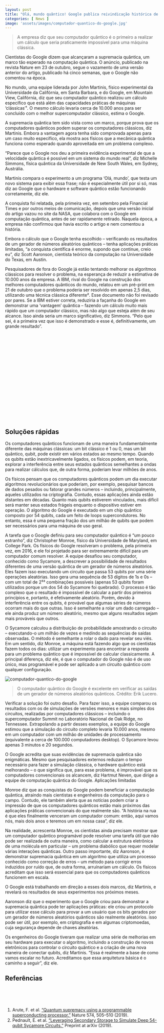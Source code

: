 ```yaml
---
layout: post
title: "Olá, mundo quântico! Google publica reivindicação histórica de supremacia quântica"
categories: [ News ]
image: 'assets/images/computador-quantico-do-google.jpg'
---
```


> A empresa diz que seu computador quântico é o primeiro a realizar um cálculo que seria praticamente impossível para uma máquina clássica.

Cientistas do Google dizem que alcançaram a supremacia quântica, um marco tão esperado na computação quântica. O anúncio, publicado na revista Nature em 23 de outubro, segue o vazamento de uma versão anterior do artigo, publicado há cinco semanas, que o Google não comentou na época.

<!-- RETANGULO LARGO -->
<script async src="https://pagead2.googlesyndication.com/pagead/js/adsbygoogle.js"></script>
<!-- Informat -->
<ins class="adsbygoogle"
style="display:block"
data-ad-client="ca-pub-2838251107855362"
data-ad-slot="2327980059"
data-ad-format="auto"
data-full-width-responsive="true"></ins>
<script>
(adsbygoogle = window.adsbygoogle || []).push({});
</script>

No mundo, uma equipe liderada por John Martinis, físico experimental da Universidade da Califórnia, em Santa Barbara, e do Google, em Mountain View, Califórnia, diz que seu computador quântico realizou um cálculo específico que está além das capacidades práticas de máquinas ‘clássicas’¹. O mesmo cálculo levaria cerca de 10.000 anos para ser concluído com o melhor supercomputador clássico, estima o Google.

A supremacia quântica tem sido vista como um marco, porque prova que os computadores quânticos podem superar os computadores clássicos, diz Martinis. Embora a vantagem agora tenha sido comprovada apenas para um caso muito específico, ela mostra aos físicos que a mecânica quântica funciona como esperado quando aproveitada em um problema complexo.

“Parece que o Google nos deu a primeira evidência experimental de que a velocidade quântica é possível em um sistema do mundo real”, diz Michelle Simmons, física quântica da Universidade de New South Wales, em Sydney, Austrália.

Martinis compara o experimento a um programa ‘Olá, mundo’, que testa um novo sistema para exibir essa frase; não é especialmente útil por si só, mas diz ao Google que o hardware e software quântico estão funcionando corretamente, diz ele.

<!-- RETANGULO LARGO 2 -->
<script async src="//pagead2.googlesyndication.com/pagead/js/adsbygoogle.js"></script>
<ins class="adsbygoogle"
style="display:block; text-align:center;"
data-ad-layout="in-article"
data-ad-format="fluid"
data-ad-client="ca-pub-2838251107855362"
data-ad-slot="8549252987"></ins>
<script>
(adsbygoogle = window.adsbygoogle || []).push({});
</script>

A conquista foi relatada, pela primeira vez, em setembro pela Financial Times e por outros meios de comunicação, depois que uma versão inicial do artigo vazou no site da NASA, que colabora com o Google em computação quântica, antes de ser rapidamente retirado. Naquela época, a empresa não confirmou que havia escrito o artigo e nem comentou a história.

Embora o cálculo que o Google tenha escolhido – verificando os resultados de um gerador de números aleatórios quânticos – tenha aplicações práticas limitadas, “a conquista científica é enorme, supondo que continue, creio eu”, diz Scott Aaronson, cientista teórico da computação na Universidade do Texas, em Austin.

Pesquisadores de fora do Google já estão tentando melhorar os algoritmos clássicos para resolver o problema, na esperança de reduzir a estimativa de 10.000 anos da empresa. A IBM, rival do Google na construção dos melhores computadores quânticos do mundo, relatou em um pré-print em 21 de outubro que o problema poderia ser resolvido em apenas 2,5 dias, utilizando uma técnica clássica diferente². Esse documento não foi revisado por pares. Se a IBM estiver correta, reduziria a façanha do Google em demonstrar uma ‘vantagem’ quântica – fazendo um cálculo muito mais rápido que um computador clássico, mas não algo que esteja além de seu alcance. Isso ainda seria um marco significativo, diz Simmons. “Pelo que sei, é a primeira vez que isso é demonstrado e esse é, definitivamente, um grande resultado”.

<!-- QUADRADO -->
<script async src="//pagead2.googlesyndication.com/pagead/js/adsbygoogle.js"></script>
<ins class="adsbygoogle"
style="display:inline-block;width:336px;height:280px"
data-ad-client="ca-pub-2838251107855362"
data-ad-slot="5351066970"></ins>
<script>
(adsbygoogle = window.adsbygoogle || []).push({});
</script>

## Soluções rápidas

Os computadores quânticos funcionam de uma maneira fundamentalmente diferente das máquinas clássicas: um bit clássico é 1 ou 0, mas um bit quântico, qubit, pode existir em vários estados ao mesmo tempo. Quando os qubits estão inextricavelmente ligados, os físicos podem, em teoria, explorar a interferência entre seus estados quânticos semelhantes a ondas para realizar cálculos que, de outra forma, poderiam levar milhões de anos.

Os físicos pensam que os computadores quânticos podem um dia executar algoritmos revolucionários que poderiam, por exemplo, pesquisar bancos de dados pesados ou fatorar grandes números – incluindo, principalmente, aqueles utilizados na criptografia. Contudo, essas aplicações ainda estão distantes em décadas. Quanto mais qubits estiverem vinculados, mais difícil será manter seus estados frágeis enquanto o dispositivo estiver em operação. O algoritmo do Google é executado em um chip quântico composto por 54 qubits, cada um feito de loops supercondutores. No entanto, essa é uma pequena fração dos um milhão de qubits que podem ser necessários para uma máquina de uso geral.

A tarefa que o Google definiu para seu computador quântico é “um pouco estranho”, diz Christopher Monroe, físico da Universidade de Maryland, em College Park. Os físicos do Google resolveram o problema, pela primeira vez, em 2016, e ele foi projetado para ser extremamente difícil para um computador comum resolver. A equipe desafiou seu computador, conhecido como Sycamore, a descrever a possibilidade de resultados diferentes de uma versão quântica de um gerador de números aleatórios. Eles fazem isso executando um circuito que passa 53 qubits por uma série operações aleatórias. Isso gera uma sequência de 53 dígitos de 1s e 0s – com um total de 2⁵³ combinações possíveis (apenas 53 qubits foram utilizados porque um dos 54 do Sycamore foi quebrado). O processo é tão complexo que o resultado é impossível de calcular a partir dos primeiros princípios e, portanto, é efetivamente aleatório. Porém, devido à interferência entre os qubits, é provável que algumas séries de números ocorram mais do que outras. Isso é semelhante a rolar um dado carregado – ele ainda produz um número aleatório, mesmo que alguns resultados sejam mais prováveis que outros.

O Sycamore calculou a distribuição de probabilidade amostrando o circuito – executando-o um milhão de vezes e medindo as sequências de saídas observadas. O método é semelhante a rolar o dado para revelar seu viés. Em um sentido, diz Monroe, a máquina está fazendo algo que os cientistas fazem todos os dias: utilizar um experimento para encontrar a resposta para um problema quântico que é impossível de calcular classicamente. A principal diferença, diz ele, é que o computador do Google não é de uso único, mas programável e pode ser aplicado a um circuito quântico com qualquer configuração.

![computador-quantico-do-google](computador-quantico-do-google.jpg)
<!-- RETANGULO LARGO -->
<script async src="https://pagead2.googlesyndication.com/pagead/js/adsbygoogle.js"></script>
<!-- Informat -->
<ins class="adsbygoogle"
style="display:block"
data-ad-client="ca-pub-2838251107855362"
data-ad-slot="2327980059"
data-ad-format="auto"
data-full-width-responsive="true"></ins>
<script>
(adsbygoogle = window.adsbygoogle || []).push({});
</script>

> O computador quântico do Google é excelente em verificar as saídas de um gerador de números aleatórios quânticos. Crédito: Erik Lucero.

Verificar a solução foi outro desafio. Para fazer isso, a equipe comparou os resultados com os de simulações de versões menores e mais simples dos circuitos, realizadas por computadores clássicos – incluindo o supercomputador Summit no Laboratório Nacional de Oak Ridge, no Tennessee. Extrapolando a partir desses exemplos, a equipe do Google estimou que a simulação do circuito completo levaria 10.000 anos, mesmo em um computador com um milhão de unidades de processamento (equivalente a cerca de 100.000 computadores desktop). O Sycamore levou apenas 3 minutos e 20 segundos.

O Google acredita que suas evidências de supremacia quântica são enigmáticas. Mesmo que pesquisadores externos reduzam o tempo necessário para fazer a simulação clássica, o hardware quântico está melhorando – o que significa que, para esse problema, é improvável que os computadores convencionais os alcancem, diz Hartmut Neven, que dirige a equipe de computação quântica do Google.
Aplicações limitadas

Monroe diz que as conquistas do Google podem beneficiar a computação quântica, atraindo mais cientistas e engenheiros da computação para o campo. Contudo, ele também alerta que as notícias podem criar a impressão de que os computadores quânticos estão mais próximos das aplicações práticas convencionais do que realmente são. “A história na rua é que eles finalmente venceram um computador comum: então, aqui vamos nós, mais dois anos e teremos um em nossa casa”, diz ele.

Na realidade, acrescenta Monroe, os cientistas ainda precisam mostrar que um computador quântico programável pode resolver uma tarefa útil que não pode ser realizada de outra maneira, como calcular a estrutura eletrônica de uma molécula em particular – um problema diabólico que requer modelar várias interações quânticas. Outro passo importante, diz Aaronson, é demonstrar supremacia quântica em um algoritmo que utiliza um processo conhecido como correção de erros – um método para corrigir erros induzidos por ruído que, de outra forma, arruínariam um cálculo. Os físicos acreditam que isso será essencial para que os computadores quânticos funcionem em escala.

O Google está trabalhando em direção a esses dois marcos, diz Martinis, e revelará os resultados de seus experimentos nos próximos meses.

Aaronson diz que o experimento que o Google criou para demonstrar a supremacia quântica pode ter aplicações práticas: ele criou um protocolo para utilizar esse cálculo para provar a um usuário que os bits gerados por um gerador de números aleatórios quânticos são realmente aleatórios. isso pode ser útil, por exemplo, em criptografia e em algumas criptomoedas, cuja segurança depende de chaves aleatórias.

Os engenheiros do Google tiveram que realizar uma série de melhorias em seu hardware para executar o algoritmo, incluindo a construção de novos eletrônicos para controlar o circuito quântico e a criação de uma nova maneira de conectar qubits, diz Martinis. “Essa é realmente a base de como vamos escalar no futuro. Acreditamos que essa arquitetura básica é o caminho a seguir”, diz ele.

## Referências

<!-- MINI ANÚNCIO -->
<script async src="//pagead2.googlesyndication.com/pagead/js/adsbygoogle.js"></script>
<!-- Games Root -->
<ins class="adsbygoogle"
style="display:inline-block;width:336px;height:50px"
data-ad-client="ca-pub-2838251107855362"
data-ad-slot="5351066970"></ins>
<script>
(adsbygoogle = window.adsbygoogle || []).push({});
</script>

1. Arute, F. et al. [“Quantum supremacy using a programmable superconducting processor.”](https://doi.org/10.1038%2Fs41586-019-1666-5) Nature 574, 505–510 (2019).
1. Pednault, E. et al. [“Leveraging Secondary Storage to Simulate Deep 54-qubit Sycamore Circuits.”](https://arxiv.org/abs/1910.09534) Preprint at arXiv (2019).
